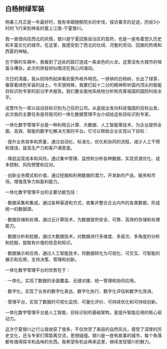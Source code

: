 ## 白杨树绿军装

杨春三月正是一年最好时，我有幸跟随郁院长的步伐，探访春天的足迹，历经3小时的飞行来到神圣的塞上江南-宁夏银川。

我一直很向往西北的风情，银川是宁夏回族自治区的首府，也是一座有着悠久历史和丰富文化的城市。在这里，我感受到了西北的壮阔、河套的灵动、回族的热情和西夏的神秘。

在宁静的车厢中，我看到了远处的路灯连成一条金色的火龙，这里没有大城市的喧嚣与嘈杂。此次的旅程却似暗流在我心间涌动。

次日的清晨，我从招待所起床看到窗外格外明亮。一排排的白杨树，长出了绿芽，像穿着绿色军装的战士。今天很特殊，我要打起十二分的精神聆听国内顶尖的智能目标识别专家的前沿学术报告。我们要全面地系统地分析和完善祖国的国防科技水平。

戎慧作为一家以自动目标识别为己任的公司。从底层出发向科技强国的目标出发。此次我的主要任务是将我司的一体化数据管理平台介绍给这些目标识别专家。

一体化数字管理平台是一种利用云计算、大数据、人工智能等技术，为企业提供全面、高效、智能的数字化解决方案的平台。它可以帮助企业实现以下目标：

·    提升业务效率和质量，通过自动化、标准化、优化和协同的流程，减少人工干预和错误，提高生产力和客户满意度。

·    降低运营成本和风险，通过集中管理、监控和分析各种数据，实现资源优化、成本控制、风险预警和应对。

·    创新业务模式和价值，通过挖掘和利用数据的潜力，开发新的产品、服务和市场，增强竞争力和盈利能力。

一体化数字管理平台的主要功能包括：

·    数据采集和集成，通过各种渠道和方式，收集并整合企业内外的各类数据，形成统一的数据源。

·    数据存储和处理，通过云计算技术，为数据提供安全、可靠、高效的存储和处理能力。

·    数据分析和挖掘，通过大数据技术，对数据进行多维度、多层次、多角度的分析和挖掘，提取有价值的信息和知识。

·    数据展示和应用，通过人工智能技术，将数据转化为可视化、可交互、可智能的展示和应用，支持决策、管理和创新。

一体化数字管理平台的优势在于：

·    一体化，实现了数据的全面覆盖、无缝对接、统一管理和协同应用。

·    数字化，实现了业务的数字化表达、数字化执行、数字化评估和数字化改进。

·    管理平台，实现了数据的可视化监控、可量化评价、可持续优化和可持续创新。

一体化数字管理平台是人工智能、目标识别的基础架构，是提升智能应用的核心驱动力。

这次宁夏银川之行让我收获了很多，不仅欣赏了美丽的自然风光，感受了深厚的历史文化，还与专家们零距离交流，思想碰撞。银川是一座有故事的城市，每个角落都有值得探寻和品味的东西。我希望有机会再来这里，继续发现银川的魅力。